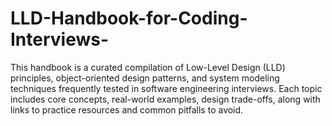 # LLD-Handbook-for-Coding-Interviews-
This handbook is a curated compilation of Low-Level Design (LLD) principles, object-oriented design patterns, and system modeling techniques frequently tested in software engineering interviews. Each topic includes core concepts, real-world examples, design trade-offs, along with links to practice resources and common pitfalls to avoid.
